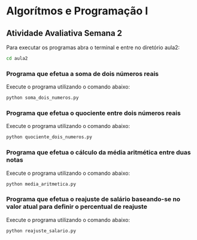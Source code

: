 # Algorítmos e Programação I

## Atividade Avaliativa Semana 2

Para executar os programas abra o terminal e entre no diretório aula2:

```bash 
cd aula2
```
### Programa que efetua a soma de dois números reais

Execute o programa utilizando o comando abaixo:

```bash 
python soma_dois_numeros.py
```

### Programa que efetua o quociente entre dois números reais

Execute o programa utilizando o comando abaixo:

```bash 
python quociente_dois_numeros.py
```

### Programa que efetua o cálculo da média aritmética entre duas notas

Execute o programa utilizando o comando abaixo:

```bash 
python media_aritmetica.py
```

### Programa que efetua o reajuste de salário baseando-se no valor atual para definir o percentual de reajuste

Execute o programa utilizando o comando abaixo:

```bash 
python reajuste_salario.py
```

